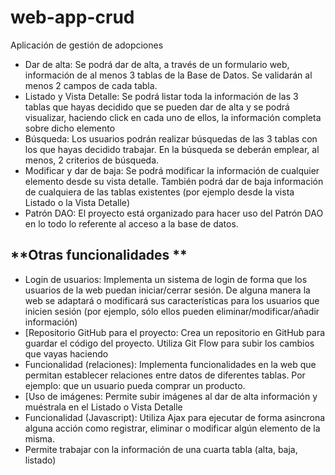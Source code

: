 # web-app-crud

Aplicación de gestión de adopciones

- Dar de alta: Se podrá dar de alta, a través de un formulario web, información de al menos 3 tablas de la Base de Datos. Se validarán al menos 2 campos de cada tabla.
- Listado y Vista Detalle: Se podrá listar toda la información de las 3 tablas que hayas decidido que se pueden dar de alta y se podrá visualizar, haciendo click en cada uno de ellos, la información completa sobre dicho elemento
- Búsqueda: Los usuarios podrán realizar búsquedas de las 3 tablas con los que hayas decidido trabajar. En la búsqueda se deberán emplear, al menos, 2 criterios de búsqueda.
- Modificar y dar de baja: Se podrá modificar la información de cualquier elemento desde su vista detalle. También podrá dar de baja información de cualquiera de las tablas existentes (por ejemplo desde la vista Listado o la Vista Detalle)
- Patrón DAO: El proyecto está organizado para hacer uso del Patrón DAO en lo todo lo referente al acceso a la base de datos.

## **Otras funcionalidades **

- Login de usuarios: Implementa un sistema de login de forma que los usuarios de la web puedan iniciar/cerrar sesión. De alguna manera la web se adaptará o modificará sus características para los usuarios que inicien sesión (por ejemplo, sólo ellos pueden eliminar/modificar/añadir información)
- [Repositorio GitHub para el proyecto: Crea un repositorio en GitHub para guardar el código del proyecto. Utiliza Git Flow para subir los cambios que vayas haciendo
- Funcionalidad (relaciones): Implementa funcionalidades en la web que permitan establecer relaciones entre datos de diferentes tablas. Por ejemplo: que un usuario pueda comprar un producto.
- [Uso de imágenes: Permite subir imágenes al dar de alta información y muéstrala en el Listado o Vista Detalle
- Funcionalidad (Javascript): Utiliza Ajax para ejecutar de forma asincrona alguna acción como registrar, eliminar o modificar algún elemento de la misma.
- Permite trabajar con la información de una cuarta tabla (alta, baja, listado)
